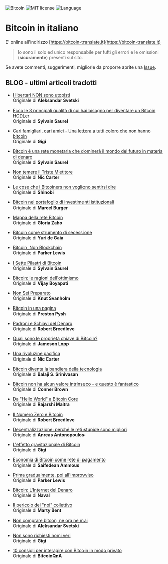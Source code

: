 ![Bitcoin](https://img.shields.io/badge/bitcoin-btc-orange) ![MIT license](https://img.shields.io/badge/license-MIT-blue) ![Language](https://img.shields.io/badge/language-ITA-green)

# Bitcoin in italiano

E' online all'indirizzo [https://bitcoin-translate.it](https://bitcoin-translate.it)

> Io sono il solo ed unico responsabile per tutti gli errori e le omissioni (__sicuramente__) presenti sul sito.

Se avete commenti, suggerimenti, migliorie da proporre aprite una [Issue](https://github.com/citizen010/bitcoin-translate/issues/new/choose).

## BLOG - ultimi articoli tradotti

 - [I libertari NON sono utopisti](https://bitcoin-translate.it/blog/20201030.php)<br />
Originale di __Aleksandar Svetski__

 - [Ecco le 3 principali qualità di cui hai bisogno per diventare un Bitcoin HODLer](https://bitcoin-translate.it/blog/20201029.php)<br />
Originale di __Sylvain Saurel__

 - [Cari famigliari, cari amici - Una lettera a tutti coloro che non hanno bitcoin](https://bitcoin-translate.it/blog/20201026.php)<br />
Originale di __Gigi__

 - [Bitcoin è una rete monetaria che dominerà il mondo del futuro in materia di denaro](https://bitcoin-translate.it/blog/20201024.php)<br />
Originale di __Sylvain Saurel__

 - [Non temere il Triste Mietitore](https://bitcoin-translate.it/blog/20201023.php)<br />
Originale di __Nic Carter__

 - [Le cose che i Bitcoiners non vogliono sentirsi dire](https://bitcoin-translate.it/blog/20201021.php)<br />
Originale di __Shinobi__

 - [Bitcoin nel portafoglio di investimenti istituzionali](https://bitcoin-translate.it/blog/20201017.php)<br />
Originale di __Marcel Burger__

 - [Mappa della rete Bitcoin](https://bitcoin-translate.it/blog/20201016.php)<br />
Originale di __Gloria Zaho__

 - [Bitcoin come strumento di secessione](https://bitcoin-translate.it/blog/20201015.php)<br />
Originale di __Yuri de Gaia__

 - [Bitcoin, Non Blockchain](https://bitcoin-translate.it/blog/20201006.php)<br />
Originale di __Parker Lewis__

 - [I Sette Pilastri di Bitcoin](https://bitcoin-translate.it/blog/20200930.php)<br />
Originale di __Sylvain Saurel__

 - [Bitcoin: le ragioni dell'ottimismo](https://bitcoin-translate.it/blog/20200922.php)<br />
Originale di __Vijay Boyapati__

 - [Non Sei Preparato](https://bitcoin-translate.it/blog/20200924.php)<br />
Originale di __Knut Svanholm__

 - [Bitcoin in una pagina](https://bitcoin-translate.it/blog/20200914.php)<br />
Originale di __Preston Pysh__

 - [Padroni e Schiavi del Denaro](https://bitcoin-translate.it/blog/20200909.php)<br />
Originale di __Robert Breedlove__

 - [Quali sono le proprietà chiave di Bitcoin?](https://bitcoin-translate.it/blog/20200907.php)<br />
Originale di __Jameson Lopp__

 - [Una rivoluzine pacifica](https://bitcoin-translate.it/blog/20200905.php)<br />
Originale di __Nic Carter__

 - [Bitcoin diventa la bandiera della tecnologia](https://bitcoin-translate.it/blog/20200904.php)<br />
Originale di __Balaji S. Srinivasan__

 - [Bitcoin non ha alcun valore intrinseco - e questo è fantastico](https://bitcoin-translate.it/blog/20200903.php)<br />
Originale di __Conner Brown__

 - [Da "Hello World" a Bitcoin Core](https://bitcoin-translate.it/blog/20200902.php)<br />
Originale di __Rajarshi Maitra__

 - [Il Numero Zero e Bitcoin](https://bitcoin-translate.it/blog/20200831.php)<br />
Originale di __Robert Breedlove__

- [Decentralizzazione: perché le reti stupide sono migliori](https://bitcoin-translate.it/blog/20200828.php)<br />
Originale di __Anreas Antonopoulos__

- [L'effetto gravitazionale di Bitcoin](https://bitcoin-translate.it/blog/20200824.php)<br />
Originale di __Gigi__

- [Economia di Bitcoin come rete di pagamento](https://bitcoin-translate.it/blog/20200815.php)<br />
Originale di __Saifedean Ammous__

- [Prima gradualmente, poi all'improvviso](https://bitcoin-translate.it/blog/20200814.php)<br />
Originale di __Parker Lewis__

- [Bitcoin: L'Internet del Denaro](https://bitcoin-translate.it/blog/20200813.php)<br />
Originale di __Naval__

- [Il pericolo del "noi" collettivo](https://bitcoin-translate.it/blog/20200812.php)<br />
Originale di __Marty Bent__

- [Non comprare bitcon, ne ora ne mai](https://bitcoin-translate.it/blog/20200807.php)<br />
Originale di __Aleksandar Svetski__

- [Non sono richiesti nomi veri](https://bitcoin-translate.it/blog/20200730.php)<br />
Originale di __Gigi__

- [10 consigli per interagire con Bitcoin in modo privato](https://bitcoin-translate.it/blog/20200726.php)<br />
Originale di __BitcoinQnA__
